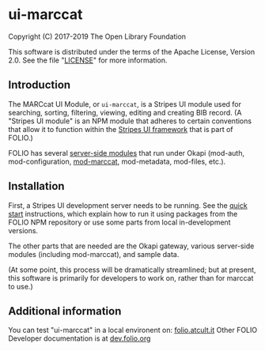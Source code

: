 # ui-marccat

Copyright (C) 2017-2019 The Open Library Foundation

This software is distributed under the terms of the Apache License,
Version 2.0. See the file "[LICENSE](LICENSE)" for more information.

## Introduction

The MARCcat UI Module, or `ui-marccat`, is a Stripes UI module used for searching, sorting, filtering, viewing, editing and creating BIB record. (A "Stripes UI module" is an NPM module that adheres to certain conventions that allow it to function within the [Stripes UI framework](https://github.com/folio-org/stripes/blob/master/README.md) that is part of FOLIO.)

FOLIO has several [server-side modules](https://dev.folio.org/source-code/#server-side) that run under Okapi (mod-auth, mod-configuration, [mod-marccat](https://github.com/folio-org/mod-marccat), mod-metadata, mod-files, etc.).

## Installation

First, a Stripes UI development server needs to be running. See the [quick start](https://github.com/folio-org/stripes/blob/master/doc/quick-start.md) instructions, which explain how to run it using packages from the FOLIO NPM repository or use some parts from local in-development versions.

The other parts that are needed are the Okapi gateway, various server-side modules (including mod-marccat), and sample data.

(At some point, this process will be dramatically streamlined; but at present, this software is primarily for developers to work on, rather than for marccat to use.)


## Additional information
You can test "ui-marccat" in a local environent on: [folio.atcult.it](http://folio.atcult.it/)
Other FOLIO Developer documentation is at [dev.folio.org](https://dev.folio.org/)
